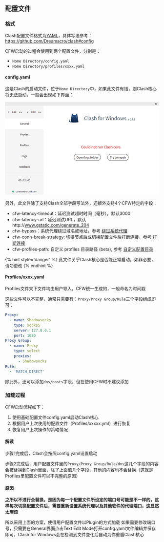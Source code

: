 ## 配置文件

### 格式

Clash配置文件格式为[YAML]()，具体写法参考：https://github.com/Dreamacro/clash#config

CFW启动的过程会使用到两个配置文件，分别是：

- ``Home Directory/config.yaml``
- ``Home Directory/profiles/xxxx.yaml``

#### config.yaml


这是Clash的启动文件，位于``Home Directory``中，如果此文件有错，则Clash核心将无法启动，一般会出现如下界面：

![](../assets/configfile1.png)

另外，此文件除了支持Clash全部字段写法外，还额外支持4个CFW特定的字段：

- cfw-latency-timeout：延迟测试超时时间（毫秒），默认3000
- cfw-latency-url：延迟测试URL，默认http://www.gstatic.com/generate_204
- cfw-bypass：系统代理绕过域名或地址，参考 [绕过系统代理](bypass.md)
- cfw-conn-break-strategy: 切换节点后或切换配置文件后打断连接，参考 [打断连接](breakconn.md)
- cfw-profiles-path: 自定义 profiles 目录路径 (beta), 参考 [自定义配置目录](profilespath.md)

{% hint style='danger' %}
此文件关乎Clash核心是否能正常启动，如非必要，请勿更改
{% endhint %}

#### Profiles/xxxx.yaml

Profiles文件夹下文件均由用户导入，CFW统一生成的，一般命名为时间戳

这些文件可以不完整，通常只需要有：``Proxy/Proxy Group/Rule``三个字段组成即可：

```yaml
Proxy:
  - name: Shadowsocks
    type: socks5
    server: 127.0.0.1
    port: 1080
Proxy Group:
  - name: Proxy
    type: select
    proxies:
      - Shadowsocks
Rule:
  - 'MATCH,DIRECT'
```

除此外，还可以添加``dns/hosts``字段，但在使用CFW时不建议添加

### 加载过程

CFW启动流程如下：
1. 使用基础配置文件config.yaml启动Clash核心
2. 根据用户上次使用的配置文件（Profiles/xxxxx.yml）进行恢复
3. 恢复用户上次操作的策略情况

#### 解读

步骤1完成后，Clash会按照config.yaml设置启动

步骤2完成后，用户配置文件里的``Proxy/Proxy Group/Rule/dns``这几个字段的内容会被替换到Clash里面，除了上面值几个字段，其他的内容均不会替换（这就是Profiles里配置文件可以不完整的原因）

#### 原因

**之所以不进行全替换，是因为每一个配置文件所设定的端口号可能是不一样的，这样每次切换配置文件后，需要重新设置系统代理以及其他软件的代理端口，这显然太麻烦**

所以采用上面的方案，使得用户配置文件以Plugin的方式加载
如果需要修改端口号，只需要在General界面点击Text Edit Mode打开config.yaml文件编辑并保存即可，Clash for Windows会在检测到文件变化后自动为你重启Clash核心
